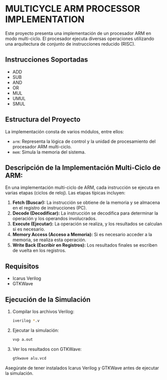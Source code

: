 # MULTICYCLE ARM PROCESSOR IMPLEMENTATION

Este proyecto presenta una implementación de un procesador ARM en modo multi-ciclo. El procesador ejecuta diversas operaciones utilizando una arquitectura de conjunto de instrucciones reducido (RISC).

## Instrucciones Soportadas

- ADD
- SUB
- AND
- OR
- MUL
- UMUL
- SMUL

## Estructura del Proyecto

La implementación consta de varios módulos, entre ellos:

- `arm`: Representa la lógica de control y la unidad de procesamiento del procesador ARM multi-ciclo.
- `mem`: Simula la memoria del sistema.

## Descripción de la Implementación Multi-Ciclo de ARM:

En una implementación multi-ciclo de ARM, cada instrucción se ejecuta en varias etapas (ciclos de reloj). Las etapas típicas incluyen:

1. **Fetch (Buscar):** La instrucción se obtiene de la memoria y se almacena en el registro de instrucciones (PC).
2. **Decode (Decodificar):** La instrucción se decodifica para determinar la operación y los operandos involucrados.
3. **Execute (Ejecutar):** La operación se realiza, y los resultados se calculan si es necesario.
4. **Memory Access (Acceso a Memoria):** Si es necesario acceder a la memoria, se realiza esta operación.
5. **Write Back (Escribir en Registros):** Los resultados finales se escriben de vuelta en los registros.

## Requisitos

- Icarus Verilog
- GTKWave

## Ejecución de la Simulación

1. Compilar los archivos Verilog:
    ```bash
    iverilog *.v
    ```
2. Ejecutar la simulación:
    ```bash
    vvp a.out
    ```
3. Ver los resultados con GTKWave:
    ```bash
    gtkwave alu.vcd
    ```

Asegúrate de tener instalados Icarus Verilog y GTKWave antes de ejecutar la simulación.


